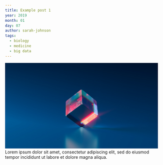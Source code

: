 ```yaml
---
title: Example post 1
year: 2019
month: 01
day: 07
author: sarah-johnson
tags:
  - biology
  - medicine
  - big data
---
```

![This is example post](/images/background.jpg)
Lorem ipsum dolor sit amet, consectetur adipiscing elit, sed do eiusmod tempor incididunt ut labore et dolore magna aliqua.
